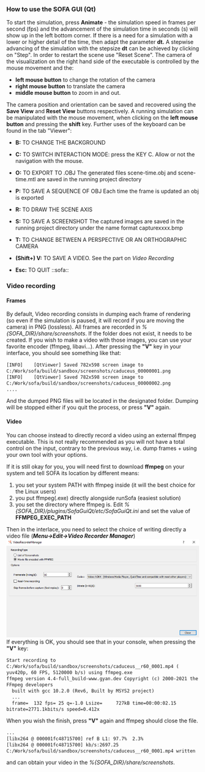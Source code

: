 

### How to use the SOFA GUI (Qt)

To start the simulation, press **Animate** - the simulation speed in
frames per second (fps) and the advancement of the simulation time in
seconds (s) will show up in the left bottom corner. If there is a need
for a simulation with a lower or higher detail of the time, then adapt
the parameter **dt.** A stepwise advancing of the simulation with the
stepsize **dt** can be achieved by clicking on "Step". In order to restart
the scene use "Reset Scene". The camera of the visualization on the
right hand side of the executable is controlled by the mouse movement
and the:

-   **left mouse button** to change the rotation of the camera
-   **right mouse button** to translate the camera
-   **middle mouse button** to zoom in and out.

The camera position and orientation can be saved and recovered using the
**Save View** and **Reset View** buttons respectively. A running simulation
can be manipulated with the mouse movement, when clicking on the **left
mouse button** and pressing the **shift** key. Further uses of the keyboard can be found in
the tab "Viewer":

-   **B:** TO CHANGE THE BACKGROUND
-   **C:** TO SWITCH INTERACTION MODE: press the KEY C. Allow or not the
    navigation with the mouse.
-   **O:** TO EXPORT TO .OBJ The generated files scene-time.obj and
    scene-time.mtl are saved in the running project directory
-   **P:** TO SAVE A SEQUENCE OF OBJ Each time the frame is updated an
    obj is exported
-   **R:** TO DRAW THE SCENE AXIS
-   **S:** TO SAVE A SCREENSHOT The captured images are saved in the
    running project directory under the name format capturexxxx.bmp
-   **T:** TO CHANGE BETWEEN A PERSPECTIVE OR AN ORTHOGRAPHIC CAMERA
-   **(Shift+) V:** TO SAVE A VIDEO. See the part on *Video Recording*
   
-   **Esc:** TO QUIT ::sofa::

### Video recording
#### Frames
By default, Video recording consists in dumping each frame of rendering (so even if the simulation is paused, it will record if you are moving the camera) in PNG (lossless). All frames are recorded in *%{SOFA\_DIR}/share/screenshots*. If the folder does not exist, it needs to be created. If you wish to make a video with those images, you can use your favorite encoder (ffmpeg, libavi...).
After pressing the **"V"** key in your interface, you should see something like that:
```shell
[INFO]    [QtViewer] Saved 782x598 screen image to C:/Work/sofa/build/sandbox/screenshots/caduceus_00000001.png
[INFO]    [QtViewer] Saved 782x598 screen image to C:/Work/sofa/build/sandbox/screenshots/caduceus_00000002.png
....
```
And the dumped PNG files will be located in the designated folder.
Dumping will be stopped either if you quit the process, or press **"V"** again.

#### Video

You can choose instead to directly record a video using an external ffmpeg executable. This is not really recommended as you will not have a total control on the input, contrary to the previous way, i.e. dump frames + using your own tool with your options.

If it is still okay for you, you will need first to download **ffmpeg** on your system and tell SOFA its location by different means:
1. you set your system PATH with ffmpeg inside (it will the best choice for the Linux users)
2. you put ffmpeg(.exe) directly alongside runSofa (easiest solution)
3. you set the directory where ffmpeg is. Edit *%{SOFA\_DIR}/plugins/SofaGuiQt/etc/SofaGuiQt.ini* and set the value of **FFMPEG_EXEC_PATH**

Then in the interlace, you need to select the choice of writing directly a video file (***Menu->Edit->Video Recorder Manager***)
![](https://raw.githubusercontent.com/sofa-framework/doc/master/images/usingSOFA/videorecordmenu.png)
If everything is OK, you should see that in your console, when pressing the **"V"** key:
```shell
Start recording to C:/Work/sofa/build/sandbox/screenshots/caduceus__r60_0001.mp4 ( yuv420p, 60 FPS, 5120000 b/s) using ffmpeg.exe
ffmpeg version 4.4-full_build-www.gyan.dev Copyright (c) 2000-2021 the FFmpeg developers
  built with gcc 10.2.0 (Rev6, Built by MSYS2 project)
  ...
  frame=  132 fps= 25 q=-1.0 Lsize=     727kB time=00:00:02.15 bitrate=2771.1kbits/s speed=0.412x
```
When you wish the finish, press **"V"** again and ffmpeg should close the file.
```shell
...
[libx264 @ 000001fc48715700] ref B L1: 97.7%  2.3%
[libx264 @ 000001fc48715700] kb/s:2697.25
C:/Work/sofa/build/sandbox/screenshots/caduceus__r60_0001.mp4 written
```
and can obtain your video in the *%{SOFA\_DIR}/share/screenshots*.


